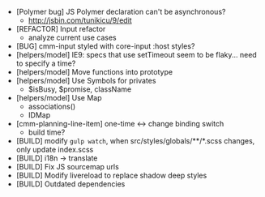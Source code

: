 - [Polymer bug] JS Polymer declaration  can't be asynchronous?
  - http://jsbin.com/tunikicu/9/edit
- [REFACTOR] Input refactor
  - analyze current use cases
- [BUG] cmm-input <content> styled with core-input :host styles?
- [helpers/model] IE9: specs that use setTimeout seem to be flaky... need to
                       specify a time?
- [helpers/model] Move functions into prototype
- [helpers/model] Use Symbols for privates
  - $isBusy, $promise, className
- [helpers/model] Use Map
  - associations()
  - IDMap
- [cmm-planning-line-item] one-time <-> change binding switch
  - build time?
- [BUILD] modify `gulp watch`, when src/styles/globals/**/*.scss changes, only
          update index.scss
- [BUILD] i18n -> translate
- [BUILD] Fix JS sourcemap urls
- [BUILD] Modify livereload to replace shadow deep styles
- [BUILD] Outdated dependencies
